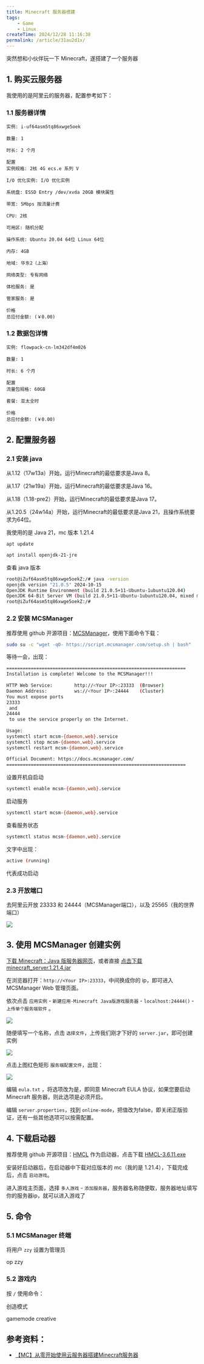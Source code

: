 ```yaml
---
title: Minecraft 服务器搭建
tags:
    - Game
    - Linux
createTime: 2024/12/28 11:16:38
permalink: /article/31au2d1x/
---
```


突然想和小伙伴玩一下 Minecraft，遂搭建了一个服务器<!-- more -->
## 1. 购买云服务器


我使用的是阿里云的服务器，配置参考如下：

### 1.1 服务器详情
```
实例: i-uf64asm5tq86xwge5oek

数量: 1

时长: 2 个月

配置
实例规格: 2核 4G ecs.e 系列 V

I/O 优化实例: I/O 优化实例

系统盘: ESSD Entry /dev/xvda 20GB 模块属性

带宽: 5Mbps 按流量计费

CPU: 2核

可用区: 随机分配

操作系统: Ubuntu 20.04 64位 Linux 64位

内存: 4GB

地域: 华东2（上海）

网络类型: 专有网络

体检服务: 是

管家服务: 是

价格
总应付金额: (￥0.00)
```
### 1.2 数据包详情
```
实例: flowpack-cn-lm342df4m026

数量: 1

时长: 6 个月

配置
流量包规格: 60GB

套餐: 亚太全时

价格
总应付金额: (￥0.00)
```
## 2. 配置服务器
### 2.1 安装 java

从1.12（17w13a）开始，运行Minecraft的最低要求是Java 8。

从1.17（21w19a）开始，运行Minecraft的最低要求是Java 16。

从1.18（1.18-pre2）开始，运行Minecraft的最低要求是Java 17。

从1.20.5（24w14a）开始，运行Minecraft的最低要求是Java 21，且操作系统要求为64位。


我使用的是 Java 21，mc 版本 1.21.4

```bash
apt update
```
```bash
apt install openjdk-21-jre
```

查看 java 版本
```bash
root@iZuf64asm5tq86xwge5oekZ:/# java -version
openjdk version "21.0.5" 2024-10-15
OpenJDK Runtime Environment (build 21.0.5+11-Ubuntu-1ubuntu120.04)
OpenJDK 64-Bit Server VM (build 21.0.5+11-Ubuntu-1ubuntu120.04, mixed mode, sharing)
root@iZuf64asm5tq86xwge5oekZ:/# 
```

### 2.2 安装 MCSManager
推荐使用 github 开源项目：[MCSManager](https://github.com/MCSManager/MCSManager)，使用下面命令下载：
```bash
sudo su -c "wget -qO- https://script.mcsmanager.com/setup.sh | bash"
```
等待一会，出现：
```bash
==================================================================
Installation is complete! Welcome to the MCSManager!!!
 
HTTP Web Service:        http://<Your IP>:23333  (Browser)
Daemon Address:          ws://<Your IP>:24444    (Cluster)
You must expose ports 
23333
 and 
24444
 to use the service properly on the Internet.
 
Usage:
systemctl start mcsm-{daemon,web}.service
systemctl stop mcsm-{daemon,web}.service
systemctl restart mcsm-{daemon,web}.service
 
Official Document: https://docs.mcsmanager.com/
==================================================================
```
设置开机自启动
```bash
systemctl enable mcsm-{daemon,web}.service
```
启动服务
```bash
systemctl start mcsm-{daemon,web}.service
```
查看服务状态
```bash
systemctl status mcsm-{daemon,web}.service
```
文字中出现：
```bash
active (running)
```
代表成功启动

### 2.3 开放端口

去阿里云开放 23333 和 24444（MCSManager端口），以及 25565（我的世界端口）

![](https://cdn.jsdelivr.net/gh/zzyAJohn/Image/2024-12-28/202412281627981.png)

## 3. 使用 MCSManager 创建实例

[下载 Minecraft：Java 版服务器网页](https://www.minecraft.net/zh-hans/download/server)，或者直接 [点击下载 minecraft_server.1.21.4.jar](https://piston-data.mojang.com/v1/objects/4707d00eb834b446575d89a61a11b5d548d8c001/server.jar)

在浏览器打开：`http://<Your IP>:23333`，中间换成你的 ip，即可进入 MCSManager Web 管理页面。

依次点击 `应用实例` - `新建应用-Minecraft Java版游戏服务器` - `localhost:24444()` - `上传单个服务端软件` 。

![](https://cdn.jsdelivr.net/gh/zzyAJohn/Image/2024-12-28/202412281835129.png)

随便填写一个名称，点击 `选择文件`，上传我们刚才下好的 `server.jar`，即可创建实例


![](https://cdn.jsdelivr.net/gh/zzyAJohn/Image/2024-12-28/202412281837222.png)

点击上图红色矩形 `服务端配置文件`，出现：

![](https://cdn.jsdelivr.net/gh/zzyAJohn/Image/2024-12-28/202412281838169.png)

编辑 `eula.txt` ，将选项改为是，即同意 Minecraft EULA 协议，如果您要启动 Minecraft 服务器，则此选项是必须开启。

编辑 `server.properties`，找到 `online-mode`，把值改为false，即关闭正版验证，还有一些其他选项可以按需配置。


## 4. 下载启动器

推荐使用 github 开源项目：[HMCL](https://github.com/HMCL-dev/HMCL) 作为启动器，点击下载 [HMCL-3.6.11.exe](https://github.com/HMCL-dev/HMCL/releases/download/release-3.6.11/HMCL-3.6.11.exe)

安装好启动器后，在启动器中下载对应版本的 mc（我的是 1.21.4），下载完成后，点击 `启动游戏`。

进入游戏主页面，选择 `多人游戏` - `添加服务器`，服务器名称随便取，服务器地址填写你的服务器ip，就可以进入游戏了

## 5. 命令

### 5.1 MCSManager 终端
将用户 `zzy` 设置为管理员

op zzy


### 5.2 游戏内

按 `/` 使用命令：

创造模式

gamemode creative

<!-- ## 6. 域名解析

![](https://cdn.jsdelivr.net/gh/zzyAJohn/Image/2024-12-28/202412281905534.png) -->

## 参考资料：
- [【MC】从零开始使用云服务器搭建Minecraft服务器](https://www.bilibili.com/video/BV1pa411G7zy?spm_id_from=333.788.videopod.episodes&vd_source=a12b120a91b36ce38ce8755fef7348d7)